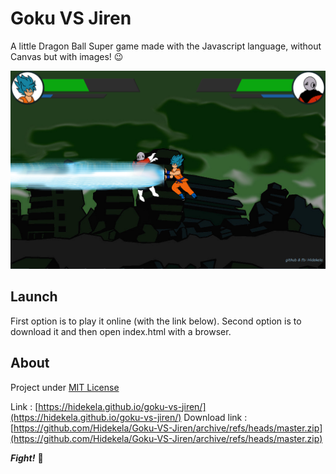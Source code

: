 # Goku VS Jiren

A little Dragon Ball Super game made with the Javascript language, without Canvas but with images! :wink:

![KAMEHAMEHAAAAA!!!!](GokuVSJiren.png)

## Launch

First option is to play it online (with the link below).
Second option is to download it and then open index.html with a browser.

## About

Project under [MIT License](LICENSE-MIT)

Link : [https://hidekela.github.io/goku-vs-jiren/](https://hidekela.github.io/goku-vs-jiren/)
Download link : [https://github.com/Hidekela/Goku-VS-Jiren/archive/refs/heads/master.zip](https://github.com/Hidekela/Goku-VS-Jiren/archive/refs/heads/master.zip)



***Fight!*** :facepunch: